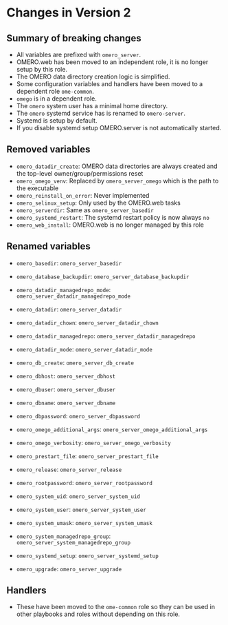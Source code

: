 # Changes in Version 2

## Summary of breaking changes
- All variables are prefixed with `omero_server`.
- OMERO.web has been moved to an independent role, it is no longer setup by this role.
- The OMERO data directory creation logic is simplified.
- Some configuration variables and handlers have been moved to a dependent role `ome-common`.
- `omego` is in a dependent role.
- The `omero` system user has a minimal home directory.
- The `omero` systemd service has is renamed to `omero-server`.
- Systemd is setup by default.
- If you disable systemd setup OMERO.server is not automatically started.

## Removed variables
- `omero_datadir_create`: OMERO data directories are always created and the top-level owner/group/permissions reset
- `omero_omego_venv`: Replaced by `omero_server_omego` which is the path to the executable
- `omero_reinstall_on_error`: Never implemented
- `omero_selinux_setup`: Only used by the OMERO.web tasks
- `omero_serverdir`: Same as `omero_server_basedir`
- `omero_systemd_restart`: The systemd restart policy is now always `no`
- `omero_web_install`: OMERO.web is no longer managed by this role

## Renamed variables
- `omero_basedir`: `omero_server_basedir`

- `omero_database_backupdir`: `omero_server_database_backupdir`

- `omero_datadir_managedrepo_mode`: `omero_server_datadir_managedrepo_mode`
- `omero_datadir`: `omero_server_datadir`
- `omero_datadir_chown`: `omero_server_datadir_chown`
- `omero_datadir_managedrepo`: `omero_server_datadir_managedrepo`
- `omero_datadir_mode`: `omero_server_datadir_mode`

- `omero_db_create`: `omero_server_db_create`

- `omero_dbhost`: `omero_server_dbhost`
- `omero_dbuser`: `omero_server_dbuser`
- `omero_dbname`: `omero_server_dbname`
- `omero_dbpassword`: `omero_server_dbpassword`

- `omero_omego_additional_args`: `omero_server_omego_additional_args`
- `omero_omego_verbosity`: `omero_server_omego_verbosity`

- `omero_prestart_file`: `omero_server_prestart_file`

- `omero_release`: `omero_server_release`

- `omero_rootpassword`: `omero_server_rootpassword`

- `omero_system_uid`: `omero_server_system_uid`
- `omero_system_user`: `omero_server_system_user`
- `omero_system_umask`: `omero_server_system_umask`
- `omero_system_managedrepo_group`: `omero_server_system_managedrepo_group`

- `omero_systemd_setup`: `omero_server_systemd_setup`

- `omero_upgrade`: `omero_server_upgrade`



## Handlers
- These have been moved to the `ome-common` role so they can be used in other playbooks and roles without depending on this role.
